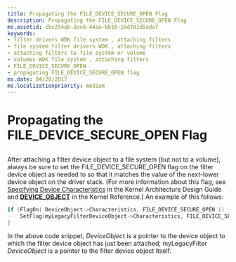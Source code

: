```yaml
---
title: Propagating the FILE_DEVICE_SECURE_OPEN Flag
description: Propagating the FILE_DEVICE_SECURE_OPEN Flag
ms.assetid: cbc254ab-3ac6-44aa-bb16-16d701d5ada7
keywords:
- filter drivers WDK file system , attaching filters
- file system filter drivers WDK , attaching filters
- attaching filters to file system or volume
- volumes WDK file system , attaching filters
- FILE_DEVICE_SECURE_OPEN
- propagating FILE_DEVICE_SECURE_OPEN flag
ms.date: 04/20/2017
ms.localizationpriority: medium
---
```


# Propagating the FILE\_DEVICE\_SECURE\_OPEN Flag


## <span id="ddk_clearing_the_do_device_initializing_flag_if"></span><span id="DDK_CLEARING_THE_DO_DEVICE_INITIALIZING_FLAG_IF"></span>


After attaching a filter device object to a file system (but not to a volume), always be sure to set the FILE\_DEVICE\_SECURE\_OPEN flag on the filter device object as needed to so that it matches the value of the next-lower device object on the driver stack. (For more information about this flag, see [Specifying Device Characteristics](../kernel/specifying-device-characteristics.md) in the Kernel Architecture Design Guide and [**DEVICE\_OBJECT**](/windows-hardware/drivers/ddi/wdm/ns-wdm-_device_object) in the Kernel Reference.) An example of this follows:

```cpp
if (FlagOn( DeviceObject->Characteristics, FILE_DEVICE_SECURE_OPEN )) {
    SetFlag(myLegacyFilterDeviceObject->Characteristics, FILE_DEVICE_SECURE_OPEN );
}
```

In the above code snippet, *DeviceObject* is a pointer to the device object to which the filter device object has just been attached; myLegacyFilter *DeviceObject* is a pointer to the filter device object itself.

 

